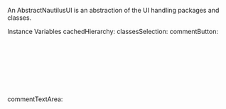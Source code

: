 An AbstractNautilusUI is an abstraction of the UI handling packages and classes.

Instance Variables
	cachedHierarchy:		<Object>
	classesSelection:		<Object>
	commentButton:		<Object>
	commentTextArea:		<Object>
	currentDisplayChoice:		<Object>
	firstColumn:		<Object>
	groupsSelection:		<Object>
	hierarchyClass:		<Object>
	list:		<Object>
	list2:		<Object>
	model:		<Object>
	packagesSelection:		<Object>
	secondColumn:		<Object>
	sourceCodeContainer:		<Object>
	sourceCodePanel:		<Object>
	sourceTextArea:		<Object>
	sourceTextAreaLimit:		<Object>
	window:		<Object>